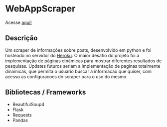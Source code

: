 # WebAppScraper

Acesse [aqui!](https://webappscraper.herokuapp.com/)

## Descrição
Um scraper de informações sobre posts, desenvolvido em python e foi hosteado no servidor do [Heroku](www.heroku.com/). O maior desafio do projeto foi a implementação de páginas dinâmicas para mostrar diferentes resultados de pesquisas.
Updates futuros seriam a implementação de paginas totalmente dinamicas, que permita o usuario buscar a informacao que quiser, com acesso as configuracoes do scraper para o uso do mesmo.

## Bibliotecas / Frameworks
- BeautifulSoup4
- Flask
- Requests
- Pandas
